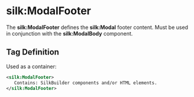# silk:ModalFooter
The **silk:ModalFooter** defines the **silk:Modal** footer content. Must be used in conjunction with the **silk:ModalBody** component.

## Tag Definition
Used as a container:
```xml
<silk:ModalFooter>
   Contains: SilkBuilder components and/or HTML elements.
</silk:ModalFooter>
```
